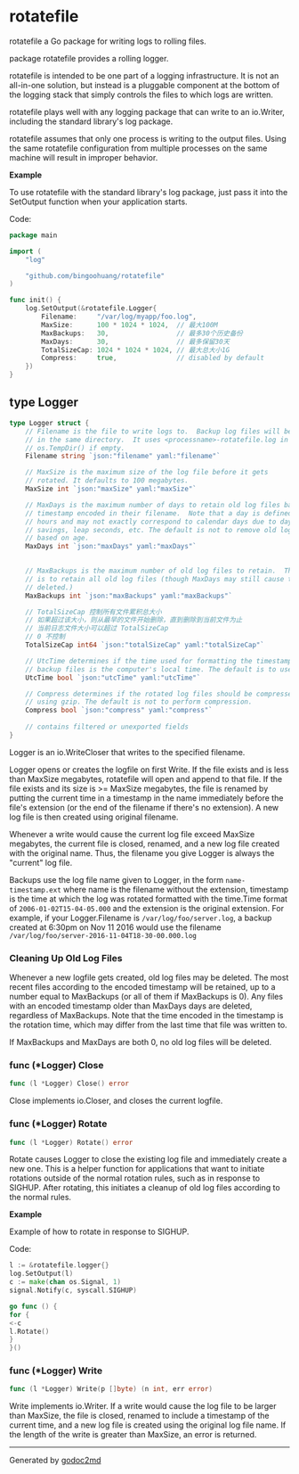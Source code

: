 # rotatefile

rotatefile a Go package for writing logs to rolling files.

package rotatefile provides a rolling logger.

rotatefile is intended to be one part of a logging infrastructure.
It is not an all-in-one solution, but instead is a pluggable
component at the bottom of the logging stack that simply controls the files
to which logs are written.

rotatefile plays well with any logging package that can write to an
io.Writer, including the standard library's log package.

rotatefile assumes that only one process is writing to the output files.
Using the same rotatefile configuration from multiple processes on the same
machine will result in improper behavior.

**Example**

To use rotatefile with the standard library's log package, just pass it into the SetOutput function when your
application starts.

Code:

```go
package main

import (
	"log"

	"github.com/bingoohuang/rotatefile"
)

func init() {
	log.SetOutput(&rotatefile.Logger{
		Filename:     "/var/log/myapp/foo.log",
		MaxSize:      100 * 1024 * 1024,  // 最大100M
		MaxBackups:   30,                 // 最多30个历史备份
		MaxDays:      30,                 // 最多保留30天
		TotalSizeCap: 1024 * 1024 * 1024, // 最大总大小1G
		Compress:     true,               // disabled by default
	})
}
```

## type Logger

``` go
type Logger struct {
    // Filename is the file to write logs to.  Backup log files will be retained
    // in the same directory.  It uses <processname>-rotatefile.log in
    // os.TempDir() if empty.
    Filename string `json:"filename" yaml:"filename"`

    // MaxSize is the maximum size of the log file before it gets
    // rotated. It defaults to 100 megabytes.
    MaxSize int `json:"maxSize" yaml:"maxSize"`

    // MaxDays is the maximum number of days to retain old log files based on the
    // timestamp encoded in their filename.  Note that a day is defined as 24
    // hours and may not exactly correspond to calendar days due to daylight
    // savings, leap seconds, etc. The default is not to remove old log files
    // based on age.
    MaxDays int `json:"maxDays" yaml:"maxDays"`

	
    // MaxBackups is the maximum number of old log files to retain.  The default
    // is to retain all old log files (though MaxDays may still cause them to get
    // deleted.)
    MaxBackups int `json:"maxBackups" yaml:"maxBackups"`

	// TotalSizeCap 控制所有文件累积总大小
	// 如果超过该大小，则从最早的文件开始删除，直到删除到当前文件为止
	// 当前日志文件大小可以超过 TotalSizeCap
	// 0 不控制
	TotalSizeCap int64 `json:"totalSizeCap" yaml:"totalSizeCap"`

    // UtcTime determines if the time used for formatting the timestamps in
    // backup files is the computer's local time. The default is to use local time.
    UtcTime bool `json:"utcTime" yaml:"utcTime"`

    // Compress determines if the rotated log files should be compressed
    // using gzip. The default is not to perform compression.
    Compress bool `json:"compress" yaml:"compress"`
   
    // contains filtered or unexported fields
}
```

Logger is an io.WriteCloser that writes to the specified filename.

Logger opens or creates the logfile on first Write. If the file exists and
is less than MaxSize megabytes, rotatefile will open and append to that file.
If the file exists and its size is >= MaxSize megabytes, the file is renamed
by putting the current time in a timestamp in the name immediately before the
file's extension (or the end of the filename if there's no extension). A new
log file is then created using original filename.

Whenever a write would cause the current log file exceed MaxSize megabytes,
the current file is closed, renamed, and a new log file created with the
original name. Thus, the filename you give Logger is always the "current" log
file.

Backups use the log file name given to Logger, in the form `name-timestamp.ext`
where name is the filename without the extension, timestamp is the time at which
the log was rotated formatted with the time.Time format of
`2006-01-02T15-04-05.000` and the extension is the original extension. For
example, if your Logger.Filename is `/var/log/foo/server.log`, a backup created
at 6:30pm on Nov 11 2016 would use the filename
`/var/log/foo/server-2016-11-04T18-30-00.000.log`

### Cleaning Up Old Log Files

Whenever a new logfile gets created, old log files may be deleted. The most
recent files according to the encoded timestamp will be retained, up to a
number equal to MaxBackups (or all of them if MaxBackups is 0). Any files
with an encoded timestamp older than MaxDays days are deleted, regardless of
MaxBackups. Note that the time encoded in the timestamp is the rotation
time, which may differ from the last time that file was written to.

If MaxBackups and MaxDays are both 0, no old log files will be deleted.

### func (\*Logger) Close

``` go
func (l *Logger) Close() error
```

Close implements io.Closer, and closes the current logfile.

### func (\*Logger) Rotate

``` go
func (l *Logger) Rotate() error
```

Rotate causes Logger to close the existing log file and immediately create a
new one. This is a helper function for applications that want to initiate
rotations outside of the normal rotation rules, such as in response to
SIGHUP. After rotating, this initiates a cleanup of old log files according
to the normal rules.

**Example**

Example of how to rotate in response to SIGHUP.

Code:

```go
l := &rotatefile.logger{}
log.SetOutput(l)
c := make(chan os.Signal, 1)
signal.Notify(c, syscall.SIGHUP)

go func () {
for {
<-c
l.Rotate()
}
}()
```

### func (\*Logger) Write

``` go
func (l *Logger) Write(p []byte) (n int, err error)
```

Write implements io.Writer. If a write would cause the log file to be larger
than MaxSize, the file is closed, renamed to include a timestamp of the
current time, and a new log file is created using the original log file name.
If the length of the write is greater than MaxSize, an error is returned.









- - -
Generated by [godoc2md](http://godoc.org/github.com/davecheney/godoc2md)
